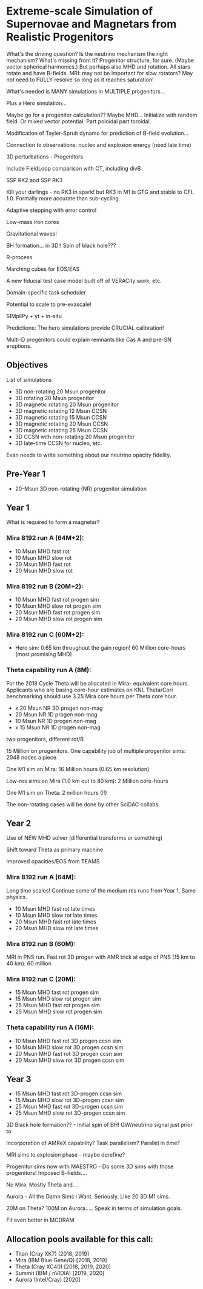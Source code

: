 # Extreme-scale Simulation of Supernovae and Magnetars from Realistic Progenitors

What's the driving question? Is the neutrino mechanism the right mechanism? What's missing from it? Progenitor structure, for sure. (Maybe vector spherical harmonics.) But perhaps also MHD and rotation. All stars rotate and have B-fields. MRI: may not be important for slow rotators? May not need to FULLY resolve so long as it reaches saturation!

What's needed is MANY simulations in MULTIPLE progenitors...

Plus a Hero simulation...

Maybe go for a progenitor calculation?? Maybe MHD... Initialize with random field. Or mixed vector potential: Part poloidal part toroidal.

Modification of Tayler-Spruit dynamo for prediction of B-field evolution...

Connection to observations: nucleo and explosion energy (need late time)

3D perturbations - Progenitors

Include FieldLoop comparison with CT, including divB

SSP RK2 and SSP RK3

Kill your darlings - no RK3 in spark! but RK3 in M1 is GTG and stable to CFL 1.0\. Formally more accurate than sub-cycling.

Adaptive stepping with error control

Low-mass iron cores

Gravitational waves!

BH formation... in 3D!! Spin of black hole???

R-process

Marching cubes for EOS/EAS

A new fiducial test case model built off of VERACity work, etc.

Domain-specific task scheduler

Potential to scale to pre-exascale!

SIMpliPy + yt + in-situ

Predictions: The hero simulations provide CRUCIAL calibration!

Multi-D progenitors could explain remnants like Cas A and pre-SN eruptions.

## Objectives

List of simulations

- 3D non-rotating 20 Msun progenitor
- 3D rotating 20 Msun progenitor
- 3D magnetic rotating 20 Msun progenitor
- 3D magnetic rotating 12 Msun CCSN
- 3D magnetic rotating 15 Msun CCSN
- 3D magnetic rotating 20 Msun CCSN
- 3D magnetic rotating 25 Msun CCSN
- 3D CCSN with non-rotating 20 Msun progenitor
- 3D late-time CCSN for nucleo, etc.

Evan needs to write something about our neutrino opacity fidelity.

## Pre-Year 1

- 20-Msun 3D non-rotating (NR) progenitor simulation

## Year 1

What is required to form a magnetar?

### Mira 8192 run A (64M+2):

- 10 Msun MHD fast rot
- 10 Msun MHD slow rot
- 20 Msun MHD fast rot
- 20 Msun MHD slow rot

### Mira 8192 run B (20M+2):

- 10 Msun MHD fast rot progen sim
- 10 Msun MHD slow rot progen sim
- 20 Msun MHD fast rot progen sim
- 20 Msun MHD slow rot progen sim

### Mira 8192 run C (60M+2):

- Hero sim: 0.65 km throughout the gain region! 60 Million core-hours (most promising MHD)

### Theta capability run A (8M):

For the 2018 Cycle Theta will be allocated in Mira- equivalent core hours. Applicants who are basing core-hour estimates on KNL Theta/Cori benchmarking should use 3.25 Mira core hours per Theta core hour.

- x 20 Msun NR 3D progen non-mag
- 20 Msun NR 1D progen non-mag
- 10 Msun NR 1D progen non-mag
- x 15 Msun NR 1D progen non-mag

two progenitors, different rot/B

15 Million on progenitors. One capability job of multiple progenitor sims: 2048 nodes a piece

One M1 sim on Mira: 16 Million hours (0.65 km resolution)

Low-res sims on Mira (1.0 km out to 80 km): 2 Million core-hours

One M1 sim on Theta: 2 million hours (!!)

The non-rotating cases will be done by other SciDAC collabs

## Year 2

Use of NEW MHD solver (differential transforms or something)

Shift toward Theta as primary machine

Improved opacities/EOS from TEAMS

### Mira 8192 run A (64M):

Long time scales! Continue some of the medium res runs from Year 1\. Same physics.

- 10 Msun MHD fast rot late times
- 10 Msun MHD slow rot late times
- 20 Msun MHD fast rot late times
- 20 Msun MHD slow rot late times

### Mira 8192 run B (60M):

MRI in PNS run. Fast rot 3D progen with AMR trick at edge of PNS (15 km to 40 km). 60 million

### Mira 8192 run C (20M):

- 15 Msun MHD fast rot progen sim
- 15 Msun MHD slow rot progen sim
- 25 Msun MHD fast rot progen sim
- 25 Msun MHD slow rot progen sim

### Theta capability run A (16M):

- 10 Msun MHD fast rot 3D progen ccsn sim
- 10 Msun MHD slow rot 3D progen ccsn sim
- 20 Msun MHD fast rot 3D progen ccsn sim
- 20 Msun MHD slow rot 3D progen ccsn sim

## Year 3

- 15 Msun MHD fast rot 3D-progen ccsn sim
- 15 Msun MHD slow rot 3D-progen ccsn sim
- 25 Msun MHD fast rot 3D-progen ccsn sim
- 25 Msun MHD slow rot 3D-progen ccsn sim

3D Black hole formation?? - Initial spin of BH! GW/neutrino signal just prior to

Incorporation of AMReX capability? Task parallelism? Parallel in time?

MRI sims to explosion phase - maybe derefine?

Progenitor sims now with MAESTRO - Do some 3D sims with those progenitors! Imposed B-fields....

No Mira. Mostly Theta and...

Aurora - All the Damn Sims I Want. Seriously. Like 20 3D M1 sims.

20M on Theta? 100M on Aurora..... Speak in terms of simulation goals.

Fit even better in MCDRAM

## Allocation pools available for this call:

- Titan (Cray XK7) [2018, 2019]
- Mira (IBM Blue Gene/Q) [2018, 2019]
- Theta (Cray XC40) [2018, 2019, 2020]
- Summit (IBM / nVIDIA) [2019, 2020]
- Aurora (Intel/Cray) [2020]
